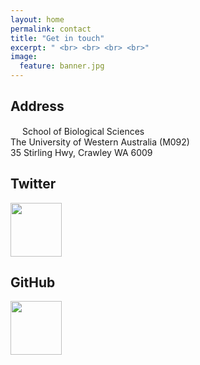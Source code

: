 ```yaml
---
layout: home
permalink: contact
title: "Get in touch"
excerpt: " <br> <br> <br> <br>"
image:
  feature: banner.jpg
---
```

<div class="tiles">
<div class="tile">
  <h2 class="post-title">Address</h2>
  <p class="post-excerpt"><img src='/images/icons/building-regular.svg' width="15px"> School of Biological Sciences<br>The University of Western Australia (M092)<br>35 Stirling Hwy, Crawley WA 6009</p>
</div><!-- /.tile -->
  
<div class="tile">
  <h2 class="post-title">Twitter</h2>
  <p class="post-excerpt"><a href="https://twitter.com/hemmi_lab" target="_blank"><img src='/images/twitter.png' width="82" height="86"></a></p>
</div><!-- /.tile -->
  

<div class="tile">
  <h2 class="post-title">GitHub</h2>
  <p class="post-excerpt"><a href="https://github.com/janhemmi" target="_blank"><img src='/images/github-logo_bw.svg' width="82" height="86"></a></p>
</div><!-- /.tile -->

</div><!-- /.tiles -->
